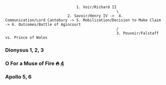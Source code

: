                                     1. Voir/Richard II 
                                                      \ 
                                2. Savoir/Henry IV ->  4. Communication/Lord Cantebury -> 5. Mobilization/Decision to Make Claim -> 6. Outcomes/Battle of Agincourt
                                                      /
                                                      3. Pouvoir/Falstaff vs. Prince of Wales


                                              
### Dionysus 1, 2, 3
### O For a Muse of Fire 🔥 [4](https://abikesa.github.io/dionysus/intro.html)
### Apollo 5, 6
